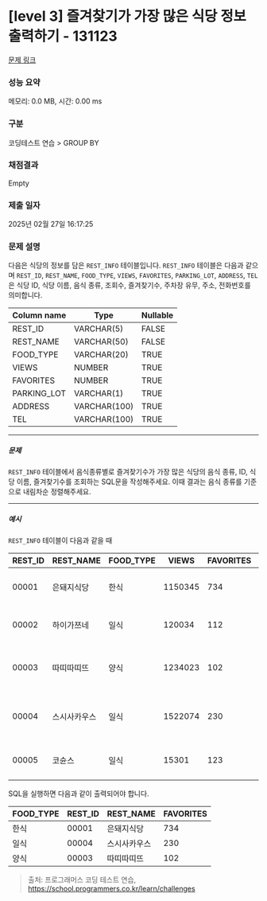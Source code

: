 # [level 3] 즐겨찾기가 가장 많은 식당 정보 출력하기 - 131123 

[문제 링크](https://school.programmers.co.kr/learn/courses/30/lessons/131123) 

### 성능 요약

메모리: 0.0 MB, 시간: 0.00 ms

### 구분

코딩테스트 연습 > GROUP BY

### 채점결과

Empty

### 제출 일자

2025년 02월 27일 16:17:25

### 문제 설명

<p>다음은 식당의 정보를 담은 <code>REST_INFO</code> 테이블입니다. <code>REST_INFO</code> 테이블은 다음과 같으며 <code>REST_ID</code>, <code>REST_NAME</code>, <code>FOOD_TYPE</code>, <code>VIEWS</code>, <code>FAVORITES</code>, <code>PARKING_LOT</code>, <code>ADDRESS</code>, <code>TEL</code>은 식당 ID, 식당 이름, 음식 종류, 조회수, 즐겨찾기수, 주차장 유무, 주소, 전화번호를 의미합니다.</p>
<table class="table">
        <thead><tr>
<th>Column name</th>
<th>Type</th>
<th>Nullable</th>
</tr>
</thead>
        <tbody><tr>
<td>REST_ID</td>
<td>VARCHAR(5)</td>
<td>FALSE</td>
</tr>
<tr>
<td>REST_NAME</td>
<td>VARCHAR(50)</td>
<td>FALSE</td>
</tr>
<tr>
<td>FOOD_TYPE</td>
<td>VARCHAR(20)</td>
<td>TRUE</td>
</tr>
<tr>
<td>VIEWS</td>
<td>NUMBER</td>
<td>TRUE</td>
</tr>
<tr>
<td>FAVORITES</td>
<td>NUMBER</td>
<td>TRUE</td>
</tr>
<tr>
<td>PARKING_LOT</td>
<td>VARCHAR(1)</td>
<td>TRUE</td>
</tr>
<tr>
<td>ADDRESS</td>
<td>VARCHAR(100)</td>
<td>TRUE</td>
</tr>
<tr>
<td>TEL</td>
<td>VARCHAR(100)</td>
<td>TRUE</td>
</tr>
</tbody>
      </table>
<hr>

<h5>문제</h5>

<p><code>REST_INFO</code> 테이블에서 음식종류별로 즐겨찾기수가 가장 많은 식당의 음식 종류, ID, 식당 이름, 즐겨찾기수를 조회하는 SQL문을 작성해주세요. 이때 결과는 음식 종류를 기준으로 내림차순 정렬해주세요.</p>

<hr>

<h5>예시</h5>

<p><code>REST_INFO</code> 테이블이 다음과 같을 때</p>
<table class="table">
        <thead><tr>
<th>REST_ID</th>
<th>REST_NAME</th>
<th>FOOD_TYPE</th>
<th>VIEWS</th>
<th>FAVORITES</th>
<th>PARKING_LOT</th>
<th>ADDRESS</th>
<th>TEL</th>
</tr>
</thead>
        <tbody><tr>
<td>00001</td>
<td>은돼지식당</td>
<td>한식</td>
<td>1150345</td>
<td>734</td>
<td>N</td>
<td>서울특별시 중구 다산로 149</td>
<td>010-4484-8751</td>
</tr>
<tr>
<td>00002</td>
<td>하이가쯔네</td>
<td>일식</td>
<td>120034</td>
<td>112</td>
<td>N</td>
<td>서울시 중구 신당동 375-21</td>
<td>NULL</td>
</tr>
<tr>
<td>00003</td>
<td>따띠따띠뜨</td>
<td>양식</td>
<td>1234023</td>
<td>102</td>
<td>N</td>
<td>서울시 강남구 신사동 627-3 1F</td>
<td>02-6397-1023</td>
</tr>
<tr>
<td>00004</td>
<td>스시사카우스</td>
<td>일식</td>
<td>1522074</td>
<td>230</td>
<td>N</td>
<td>서울시 서울시 강남구 신사동 627-27</td>
<td>010-9394-2554</td>
</tr>
<tr>
<td>00005</td>
<td>코슌스</td>
<td>일식</td>
<td>15301</td>
<td>123</td>
<td>N</td>
<td>서울특별시 강남구 언주로153길</td>
<td>010-1315-8729</td>
</tr>
</tbody>
      </table>
<p>SQL을 실행하면 다음과 같이 출력되어야 합니다.</p>
<table class="table">
        <thead><tr>
<th>FOOD_TYPE</th>
<th>REST_ID</th>
<th>REST_NAME</th>
<th>FAVORITES</th>
</tr>
</thead>
        <tbody><tr>
<td>한식</td>
<td>00001</td>
<td>은돼지식당</td>
<td>734</td>
</tr>
<tr>
<td>일식</td>
<td>00004</td>
<td>스시사카우스</td>
<td>230</td>
</tr>
<tr>
<td>양식</td>
<td>00003</td>
<td>따띠따띠뜨</td>
<td>102</td>
</tr>
</tbody>
      </table>

> 출처: 프로그래머스 코딩 테스트 연습, https://school.programmers.co.kr/learn/challenges